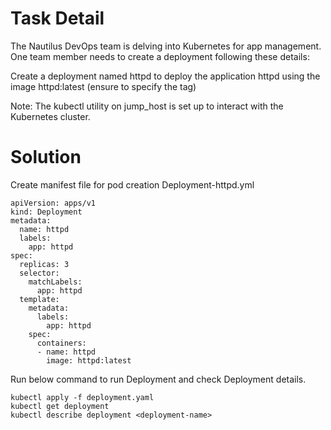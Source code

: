 # Task Detail
The Nautilus DevOps team is delving into Kubernetes for app management. One team member needs to create a deployment following these details:

Create a deployment named httpd to deploy the application httpd using the image httpd:latest (ensure to specify the tag)

Note: The kubectl utility on jump_host is set up to interact with the Kubernetes cluster.

# Solution
Create manifest file for pod creation Deployment-httpd.yml

```
apiVersion: apps/v1
kind: Deployment
metadata:
  name: httpd
  labels:
    app: httpd
spec:
  replicas: 3
  selector:
    matchLabels:
      app: httpd
  template:
    metadata:
      labels:
        app: httpd
    spec:
      containers:
      - name: httpd
        image: httpd:latest
```
Run below command to run Deployment and check Deployment details.
```
kubectl apply -f deployment.yaml
kubectl get deployment
kubectl describe deployment <deployment-name>
```
